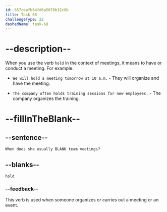 ```yaml
---
id: 657ceafb64fd6a5076b32c8b
title: Task 68
challengeType: 22
dashedName: task-68
---
```


# --description--

When you use the verb `hold` in the context of meetings, it means to have or conduct a meeting. For example:

- `We will hold a meeting tomorrow at 10 a.m.` - They will organize and have the meeting.

- `The company often holds training sessions for new employees.` - The company organizes the training.

# --fillInTheBlank--

## --sentence--

`When does she usually BLANK team meetings?`

## --blanks--

`hold`

### --feedback--

This verb is used when someone organizes or carries out a meeting or an event.
